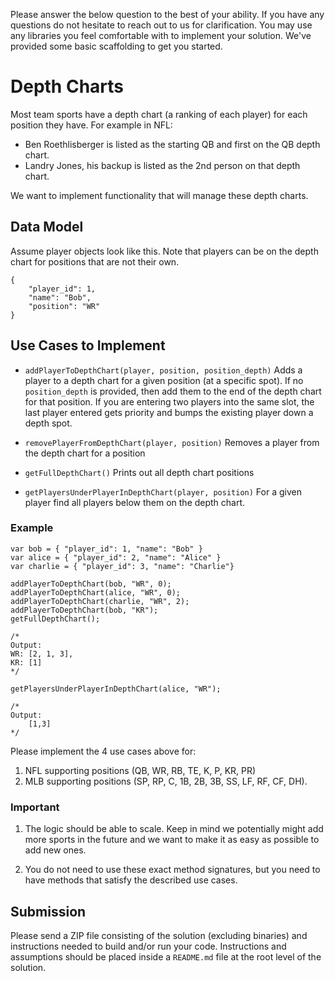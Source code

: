 Please answer the below question to the best of your ability. If you have any questions do not hesitate to reach out to us for clarification. You may use any libraries you feel comfortable with to implement your solution. We've provided some basic scaffolding to get you started.

# Depth Charts

Most team sports have a depth chart (a ranking of each player) for each position they have. For example in NFL: 
* Ben Roethlisberger is listed as the starting QB and first on the QB depth chart.
* Landry Jones, his backup is listed as the 2nd person on that depth chart. 
 
We want to implement functionality that will manage these depth charts. 

## Data Model
Assume player objects look like this. Note that players can be on the depth chart for positions that are not their own. 

```
{
	"player_id": 1,
	"name": "Bob",
	"position": "WR"
}
```

## Use Cases to Implement

* `addPlayerToDepthChart(player, position, position_depth)` Adds a player to a depth chart for a given position (at a specific spot). If no `position_depth` is provided, then add them to the end of the depth chart for that position. If you are entering two players into the same slot, the last player entered gets priority and bumps the existing player down a depth spot.

* `removePlayerFromDepthChart(player, position)` Removes a player from the depth chart for a position

* `getFullDepthChart()`
Prints out all depth chart positions

* `getPlayersUnderPlayerInDepthChart(player, position)`
For a given player find all players below them on the depth chart.

### Example
```
var bob = { "player_id": 1, "name": "Bob" }
var alice = { "player_id": 2, "name": "Alice" }
var charlie = { "player_id": 3, "name": "Charlie"}

addPlayerToDepthChart(bob, "WR", 0);
addPlayerToDepthChart(alice, "WR", 0);
addPlayerToDepthChart(charlie, "WR", 2);
addPlayerToDepthChart(bob, "KR");
getFullDepthChart();

/*
Output:
WR: [2, 1, 3],
KR: [1]
*/

getPlayersUnderPlayerInDepthChart(alice, "WR");

/*
Output:
	[1,3]
*/
```

Please implement the 4 use cases above for:
1.	NFL supporting positions (QB, WR, RB, TE, K, P, KR, PR)
2.	MLB supporting positions (SP, RP, C, 1B, 2B, 3B, SS, LF, RF, CF, DH). 


### Important

1. The logic should be able to scale. Keep in mind we potentially might add more sports in the future and we want to make it as easy as possible to add new ones. 

2. You do not need to use these exact method signatures, but you need to have methods that satisfy the described use cases.


## Submission
Please send a ZIP file consisting of the solution (excluding binaries) and instructions needed to build and/or run your code. Instructions and assumptions should be placed inside a `README.md` file at the root level of the solution.